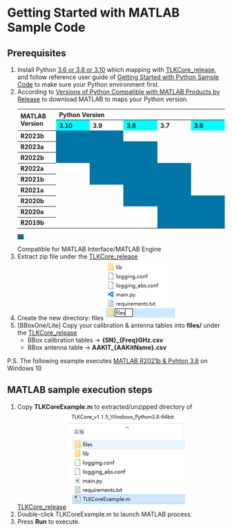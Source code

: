<style>
th {text-align:start;}
.blue{height:4px;background:#00FFFF}
.navyblue{height:4px;background:#0076a8}
</style>

# Getting Started with MATLAB Sample Code

## Prerequisites

1. Install Python <u>3.6 or 3.8 or 3.10</u> which mapping with [TLKCore_release](https://github.com/tmytek/bbox-api/tree/master/example_Linux/TLKCore_release), and follow reference user guide of [Getting Started with Python Sample Code](https://github.com/tmytek/bbox-api/tree/master/example_Linux/Python/README.md) to make sure your Python environment first.
2. According to [Versions of Python Compatible with MATLAB Products by Release](https://www.mathworks.com/support/requirements/python-compatibility.html) to download MATLAB to maps your Python version.
   <table width="100%"><tbody><tr><th rowspan="2" width="16%">MATLAB Version</th><th colspan="6">Python Version</th></tr><tr><th width="14%" class="blue">3.10</th><th width="14%">3.9</th><th width="14%" class="blue">3.8</th><th width="14%">3.7</th><th width="14%" class="blue">3.6</th><tr><th>R2023b</th><td class="navyblue"> </td><td class="navyblue"> </td><td> </td><td> </td><td> </td></tr><tr><th>R2023a</th><td class="navyblue"> </td><td class="navyblue"> </td><td class="navyblue"> </td><td></td><td></td></td></tr><tr><th>R2022b</th><td class="navyblue"> </td><td class="navyblue"> </td><td class="navyblue"> </td><td><td> </td> </td></tr><tr><th>R2022a</th><td> </td><td class="navyblue"> </td><td class="navyblue"> </td><td class="navyblue"> </td><td> </td></tr><tr><th>R2021b</th><td> </td><td class="navyblue"> </td><td class="navyblue"> </td><td class="navyblue"> </td><td> </td></tr><tr><th>R2021a</th><td> </td><td> </td><td class="navyblue"> </td ><td class="navyblue"> </td><td> </td></tr><tr><th>R2020b</th><td> </td><td> <td class="navyblue"> </td></td><td class="navyblue"> </td><td class="navyblue"> </td></tr><tr><th>R2020a</th><td> </td><td> </td><td> </td><td class="navyblue"> </td><td class="navyblue"> </td></tr><tr><th>R2019b</th><td> </td><td> </td><td> </td><td class="navyblue"> </td><td class="navyblue"> </td></tr></tbody></table><table width="100%"><tbody><td class="navyblue"> </td></tbody></table> Compatible for MATLAB Interface/MATLAB Engine
3. Extract zip file under the [TLKCore_release](https://github.com/tmytek/bbox-api/tree/master/example_Linux/TLKCore_release)
4. Create the new directory: files
   ![](../../images/TLKCore_release.png)
5. [BBoxOne/Lite] Copy your calibration & antenna tables into **files/** under the [TLKCore_release](https://github.com/tmytek/bbox-api/tree/master/example_Linux/TLKCore_release)
   * BBox calibration tables -> **{SN}_{Freq}GHz.csv**
   * BBox antenna table -> **AAKIT_{AAKitName}.csv**

P.S. The following example executes <u>MATLAB R2021b & Pyhton 3.8</u> on Windows 10

## MATLAB sample execution steps

1. Copy **TLKCoreExample.m** to extracted/unzipped directory of [TLKCore_release](https://github.com/tmytek/bbox-api/tree/master/example_Linux/TLKCore_release)
   ![](../../images/MATLAB_1.png)
2. Double-click TLKCoreExample.m to launch MATLAB process.
3. Press **Run** to execute.